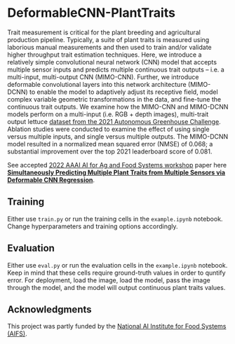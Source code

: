 # DeformableCNN-PlantTraits

Trait measurement is critical for the plant breeding and agricultural production pipeline. Typically, a suite of plant traits is measured using laborious manual measurements and then used to train and/or validate higher throughput trait estimation techniques. Here, we introduce a relatively simple convolutional neural network (CNN) model that accepts multiple sensor inputs and predicts multiple continuous trait outputs – i.e. a multi-input, multi-output CNN (MIMO-CNN). Further, we introduce deformable convolutional layers into this network architecture (MIMO-DCNN) to enable the model to adaptively adjust its receptive field, model complex variable geometric transformations in the data, and fine-tune the continuous trait outputs. We examine how the MIMO-CNN and MIMO-DCNN models perform on a multi-input (i.e. RGB + depth images), multi-trait output lettuce [dataset from the 2021 Autonomous Greenhouse Challenge](https://data.4tu.nl/articles/dataset/3rd_Autonomous_Greenhouse_Challenge_Online_Challenge_Lettuce_Images/15023088#!). Ablation studies were conducted to examine the effect of using single versus multiple inputs, and single versus multiple outputs. The MIMO-DCNN model resulted in a normalized mean squared error (NMSE) of 0.068; a substantial improvement over the top 2021 leaderboard score of 0.081.

See accepted [2022 AAAI AI for Ag and Food Systems workshop](https://aiafs-aaai2022.github.io/) paper here **[Simultaneously Predicting Multiple Plant Traits from Multiple Sensors via Deformable CNN Regression](https://arxiv.org/pdf/2112.03205.pdf)**.

## Training

Either use `train.py` or run the training cells in the `example.ipynb` notebook. Change hyperparameters and training options accordingly.

## Evaluation

Either use `eval.py` or run the evaluation cells in the `example.ipynb` notebook. Keep in mind that these cells require ground-truth values in order to quntify error. For deployment, load the image, load the model, pass the image through the model, and the model will output continuous plant traits values.

## Acknowledgments

This project was partly funded by the [National AI Institute for Food Systems (AIFS)](https://aifs.ucdavis.edu).
